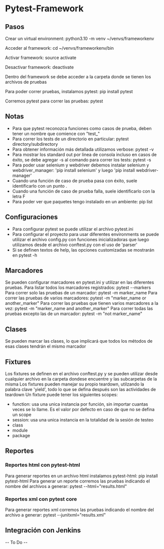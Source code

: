 # Pytest-Framework


## Pasos

Crear un virtual environment: python3.10 -m venv ~/venvs/frameworkenv

Acceder al framework: ​​cd ~/venvs/frameworkenv/bin

Activar framework: source activate

Desactivar framework: deactivate

Dentro del framework se debe acceder a la carpeta donde se tienen los archivos de pruebas

Para poder correr pruebas, instalamos pytest: pip install pytest

Corremos pytest para correr las pruebas: pytest


## Notas

- Para que pytest reconozca funciones como casos de prueba, deben tener un nombre que comience con "test_"
- Para correr los tests de un directorio en particular: pytest directory/subdirectory
- Para obtener información más detallada utilizamos verbose: pytest -v
- Para mostrar los standard out por linea de consola incluso en casos de éxito, se debe agregar -s al comando para correr los tests: pytest -s
- Para poder usar selenium y webdriver debemos instalar selenium y webdriver_manager: 'pip install selenium' y luego 'pip install webdriver-manager'
- Cuando una función de caso de prueba pasa con éxito, suele identificarlo con un punto .
- Cuando una función de caso de prueba falla, suele identificarlo con la letra F
- Para poder ver que paquetes tengo instalado en un ambiente: pip list

## Configuraciones

- Para configurar pytest se puede utilizar el archivo pytest.ini
- Para configurar el proyecto para usar diferentes environments se puede utilizar el archivo config.py con funciones inicializadoras que luego utilizamos desde el archivo conftest.py con el uso de 'parser'
- Si se definen textos de help, las opciones customizadas se mostrarán en pytest -h


## Marcadores

Se pueden configurar marcadores en pytest.ini y utilizar en las diferentes pruebas.
Para listar todos los marcadores registrados: pytest --markers
Para correr solo las pruebas de un marcador: pytest -m marker_name
Para correr las pruebas de varios marcadores: pytest -m "marker_name or another_marker"
Para correr las pruebas que tienen varios marcadores a la vez: pytest -m "marker_name and another_marker"
Para correr todas las pruebas excepto las de un marcador: pytest -m "not marker_name"

## Clases

Se pueden marcar las clases, lo que implicará que todos los métodos de esas clases tendrán el mismo marcador

## Fixtures

Los fixtures se definen en el archivo conftest.py y se pueden utilizar desde cualquier archivo en la carpeta dondese encuentre y las subcarpetas de la misma
Los fixtures pueden manejar su propio teardown, utilzando la palabra clave 'yield', todo lo que se defina después son las actividades de teardown
Un fixture puede tener los siguientes scopes:
- function: usa una unica instancia por función, sin importar cuantas veces se lo llame. Es el valor por defecto en caso de que no se defina un scope
- session: usa una unica instancia en la totalidad de la sesión de testeo
- class
- module
- package

## Reportes

### Reportes html con pytest-html
Para generar reportes en un archivo html instalamos pytest-html: pip install pytest-html
Para generar un reporte corremos las pruebas indicando el nombre del archivos a generar: pytest --html="results.html"

### Reportes xml con pytest core
Para generar reportes xml corremos las pruebas indicando el nombre del archivo a generar: pytest --junitxml="results.xml"


## Integración con Jenkins
 -- To Do --